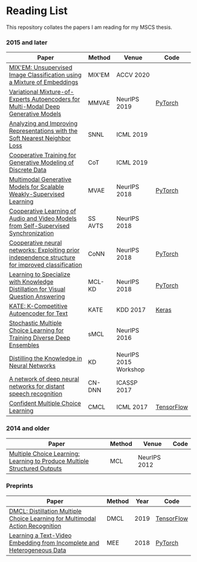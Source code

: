 # Reading List

This repository collates the papers I am reading for my MSCS thesis.

### 2015 and later

|Paper|Method|Venue|Code|
|-----|------|-----|----|
|[MIX'EM: Unsupervised Image Classification using a Mixture of Embeddings](https://arxiv.org/abs/2007.09502)|MIX'EM|ACCV 2020||
|[Variational Mixture-of-Experts Autoencoders for Multi-Modal Deep Generative Models](https://arxiv.org/abs/1911.03393)|MMVAE|NeurIPS 2019|[PyTorch](https://github.com/iffsid/mmvae)|
|[Analyzing and Improving Representations with the Soft Nearest Neighbor Loss](https://arxiv.org/abs/1902.01889)|SNNL|ICML 2019||
|[Cooperative Training for Generative Modeling of Discrete Data](https://arxiv.org/abs/1804.03782)|CoT|ICML 2019||
|[Multimodal Generative Models for Scalable Weakly-Supervised Learning](https://arxiv.org/abs/1802.05335)|MVAE|NeurIPS 2018|[PyTorch](https://github.com/mhw32/multimodal-vae-public)|
|[Cooperative Learning of Audio and Video Models from Self-Supervised Synchronization](https://arxiv.org/abs/1807.00230)|SS AVTS|NeurIPS 2018||
|[Cooperative neural networks: Exploiting prior independence structure for improved classification](https://arxiv.org/abs/1906.00291)|CoNN|NeurIPS 2018|[PyTorch](https://github.com/Harshs27/CoNN)|
|[Learning to Specialize with Knowledge Distillation for Visual Question Answering](https://papers.nips.cc/paper/2018/hash/0f2818101a7ac4b96ceeba38de4b934c-Abstract.html)|MCL-KD|NeurIPS 2018|[PyTorch](https://github.com/JonghwanMun/MCL-KD)|
|[KATE: K-Competitive Autoencoder for Text](https://arxiv.org/abs/1705.02033)|KATE|KDD 2017|[Keras](https://github.com/hugochan/KATE)|
|[Stochastic Multiple Choice Learning for Training Diverse Deep Ensembles](https://arxiv.org/abs/1606.07839v3)|sMCL|NeurIPS 2016||
|[Distilling the Knowledge in Neural Networks](https://arxiv.org/abs/1503.02531)|KD|NeurIPS 2015 Workshop||
|[A network of deep neural networks for distant speech recognition](https://arxiv.org/abs/1703.08002)|CN-DNN|ICASSP 2017||
|[Confident Multiple Choice Learning](https://arxiv.org/pdf/1706.03475.pdf)|CMCL|ICML 2017|[TensorFlow](https://github.com/chhwang/cmcl)|

### 2014 and older

|Paper|Method|Venue|Code|
|-----|------|-----|----|
|[Multiple Choice Learning: Learning to Produce Multiple Structured Outputs](https://papers.nips.cc/paper/2012/hash/cfbce4c1d7c425baf21d6b6f2babe6be-Abstract.html)|MCL|NeurIPS 2012||


### Preprints

|Paper|Method|Year|Code|
|-----|------|----|----|
|[DMCL: Distillation Multiple Choice Learning for Multimodal Action Recognition](https://arxiv.org/abs/1912.10982)|DMCL|2019|[TensorFlow](https://github.com/ncgarcia/DMCL)|
|[Learning a Text-Video Embedding from Incomplete and Heterogeneous Data](https://arxiv.org/abs/1804.02516)|MEE|2018|[PyTorch](https://github.com/antoine77340/Mixture-of-Embedding-Experts)|
